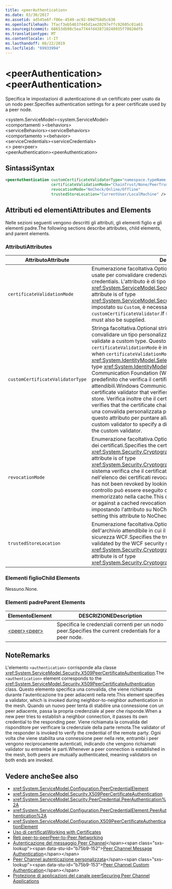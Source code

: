 ```yaml
---
title: <peerAuthentication>
ms.date: 03/30/2017
ms.assetid: ad545e6f-f06e-4549-ac92-09d758d5c636
ms.openlocfilehash: 7facf3eb54637445d1ae20297effc92605c81a61
ms.sourcegitcommit: 68653db98c5ea7744fd438710248935f70020dfb
ms.translationtype: MT
ms.contentlocale: it-IT
ms.lasthandoff: 08/22/2019
ms.locfileid: "69933994"
---
```

# <a name="peerauthentication"></a><span data-ttu-id="b75b9-101">\<peerAuthentication></span><span class="sxs-lookup"><span data-stu-id="b75b9-101">\<peerAuthentication></span></span>
<span data-ttu-id="b75b9-102">Specifica le impostazioni di autenticazione di un certificato peer usato da un nodo peer.</span><span class="sxs-lookup"><span data-stu-id="b75b9-102">Specifies authentication settings for a peer certificate used by a peer node.</span></span>  
  
 <span data-ttu-id="b75b9-103">\<system.ServiceModel></span><span class="sxs-lookup"><span data-stu-id="b75b9-103">\<system.ServiceModel></span></span>  
<span data-ttu-id="b75b9-104">\<comportamenti ></span><span class="sxs-lookup"><span data-stu-id="b75b9-104">\<behaviors></span></span>  
<span data-ttu-id="b75b9-105">\<serviceBehaviors></span><span class="sxs-lookup"><span data-stu-id="b75b9-105">\<serviceBehaviors></span></span>  
<span data-ttu-id="b75b9-106">\<comportamento ></span><span class="sxs-lookup"><span data-stu-id="b75b9-106">\<behavior></span></span>  
<span data-ttu-id="b75b9-107">\<serviceCredentials></span><span class="sxs-lookup"><span data-stu-id="b75b9-107">\<serviceCredentials></span></span>  
<span data-ttu-id="b75b9-108">\<> peer</span><span class="sxs-lookup"><span data-stu-id="b75b9-108">\<peer></span></span>  
<span data-ttu-id="b75b9-109">\<peerAuthentication></span><span class="sxs-lookup"><span data-stu-id="b75b9-109">\<peerAuthentication></span></span>  
  
## <a name="syntax"></a><span data-ttu-id="b75b9-110">Sintassi</span><span class="sxs-lookup"><span data-stu-id="b75b9-110">Syntax</span></span>  
  
```xml  
<peerAuthentication customCertificateValidatorType="namespace.typeName, [,AssemblyName] [,Version=version number] [,Culture=culture] [,PublicKeyToken=token]"
                    certificateValidationMode="ChainTrust/None/PeerTrust/PeerOrChainTrust/Custom"
                    revocationMode="NoCheck/Online/Offline"
                    trustedStoreLocation="CurrentUser/LocalMachine" />
```  
  
## <a name="attributes-and-elements"></a><span data-ttu-id="b75b9-111">Attributi ed elementi</span><span class="sxs-lookup"><span data-stu-id="b75b9-111">Attributes and Elements</span></span>  
 <span data-ttu-id="b75b9-112">Nelle sezioni seguenti vengono descritti gli attributi, gli elementi figlio e gli elementi padre.</span><span class="sxs-lookup"><span data-stu-id="b75b9-112">The following sections describe attributes, child elements, and parent elements.</span></span>  
  
### <a name="attributes"></a><span data-ttu-id="b75b9-113">Attributi</span><span class="sxs-lookup"><span data-stu-id="b75b9-113">Attributes</span></span>  
  
|<span data-ttu-id="b75b9-114">Attributo</span><span class="sxs-lookup"><span data-stu-id="b75b9-114">Attribute</span></span>|<span data-ttu-id="b75b9-115">Descrizione</span><span class="sxs-lookup"><span data-stu-id="b75b9-115">Description</span></span>|  
|---------------|-----------------|  
|`certificateValidationMode`|<span data-ttu-id="b75b9-116">Enumerazione facoltativa.</span><span class="sxs-lookup"><span data-stu-id="b75b9-116">Optional enumeration.</span></span> <span data-ttu-id="b75b9-117">Specifica una delle tre modalità usate per convalidare credenziali.</span><span class="sxs-lookup"><span data-stu-id="b75b9-117">Specifies one of three modes used to validate credentials.</span></span> <span data-ttu-id="b75b9-118">L'attributo è di tipo <xref:System.ServiceModel.Security.X509CertificateValidationMode>.</span><span class="sxs-lookup"><span data-stu-id="b75b9-118">This attribute is of type <xref:System.ServiceModel.Security.X509CertificateValidationMode>.</span></span> <span data-ttu-id="b75b9-119">Se impostato su `Custom`, è necessario fornire anche un `customCertificateValidator`.</span><span class="sxs-lookup"><span data-stu-id="b75b9-119">If set to `Custom`, then a `customCertificateValidator` must also be supplied.</span></span>|  
|`customCertificateValidatorType`|<span data-ttu-id="b75b9-120">Stringa facoltativa.</span><span class="sxs-lookup"><span data-stu-id="b75b9-120">Optional string.</span></span> <span data-ttu-id="b75b9-121">Specifica un tipo e un assembly usati per convalidare un tipo personalizzato.</span><span class="sxs-lookup"><span data-stu-id="b75b9-121">Specifies a type and assembly used to validate a custom type.</span></span> <span data-ttu-id="b75b9-122">Questo attributo deve essere impostato quando `certificateValidationMode` è impostato su `Custom`.</span><span class="sxs-lookup"><span data-stu-id="b75b9-122">This attribute must be set when `certificateValidationMode` is set to `Custom`.</span></span> <span data-ttu-id="b75b9-123">L'attributo è di tipo <xref:System.IdentityModel.Selectors.X509CertificateValidator>.</span><span class="sxs-lookup"><span data-stu-id="b75b9-123">This attribute is of type <xref:System.IdentityModel.Selectors.X509CertificateValidator>.</span></span> <span data-ttu-id="b75b9-124">Windows Communication Foundation (WCF) fornisce un validator del certificato peer predefinito che verifica il certificato peer nell'archivio persone attendibili.</span><span class="sxs-lookup"><span data-stu-id="b75b9-124">Windows Communication Foundation (WCF) provides a default peer certificate validator that verifies the peer certificate against the trusted people store.</span></span> <span data-ttu-id="b75b9-125">Verifica inoltre che il certificato sia concatenato a una radice valida.</span><span class="sxs-lookup"><span data-stu-id="b75b9-125">It also verifies that the certificate chains up to a valid root.</span></span> <span data-ttu-id="b75b9-126">È possibile implementare una convalida personalizzata per specificare un comportamento diverso e usare questo attributo per puntare alla convalida personalizzata.</span><span class="sxs-lookup"><span data-stu-id="b75b9-126">You can implement a custom validator to specify a different behavior and use this attribute to point to the custom validator.</span></span>|  
|`revocationMode`|<span data-ttu-id="b75b9-127">Enumerazione facoltativa.</span><span class="sxs-lookup"><span data-stu-id="b75b9-127">Optional enumeration.</span></span> <span data-ttu-id="b75b9-128">Specifica la modalità di revoca dei certificati.</span><span class="sxs-lookup"><span data-stu-id="b75b9-128">Specifies the certificate revocation mode.</span></span> <span data-ttu-id="b75b9-129">L'attributo è di tipo <xref:System.Security.Cryptography.X509Certificates.X509RevocationMode>.</span><span class="sxs-lookup"><span data-stu-id="b75b9-129">This attribute is of type <xref:System.Security.Cryptography.X509Certificates.X509RevocationMode>.</span></span> <span data-ttu-id="b75b9-130">Il sistema verifica che il certificato peer non sia stato revocato cercandolo nell'elenco dei certificati revocati.</span><span class="sxs-lookup"><span data-stu-id="b75b9-130">The system verifies that the peer certificate has not been revoked by looking it up in the revoked certificate list.</span></span> <span data-ttu-id="b75b9-131">Questo controllo può essere eseguito controllando in linea o in un elenco di revoche memorizzato nella cache.</span><span class="sxs-lookup"><span data-stu-id="b75b9-131">This check can be performed either by checking online or against a cached revocation list.</span></span> <span data-ttu-id="b75b9-132">È possibile disattivare il controllo di revoca impostando l'attributo su NoCheck.</span><span class="sxs-lookup"><span data-stu-id="b75b9-132">Revocation checking can be turned off by setting this attribute to NoCheck.</span></span>|  
|`trustedStoreLocation`|<span data-ttu-id="b75b9-133">Enumerazione facoltativa.</span><span class="sxs-lookup"><span data-stu-id="b75b9-133">Optional enumeration.</span></span> <span data-ttu-id="b75b9-134">Specifica il percorso dell'archivio attendibile in cui il certificato peer viene convalidato dal sistema di sicurezza WCF.</span><span class="sxs-lookup"><span data-stu-id="b75b9-134">Specifies the trusted store location where the peer certificate is validated by the WCF security system.</span></span> <span data-ttu-id="b75b9-135">L'attributo è di tipo <xref:System.Security.Cryptography.X509Certificates.StoreLocation>.</span><span class="sxs-lookup"><span data-stu-id="b75b9-135">This attribute is of type <xref:System.Security.Cryptography.X509Certificates.StoreLocation>.</span></span>|  
  
### <a name="child-elements"></a><span data-ttu-id="b75b9-136">Elementi figlio</span><span class="sxs-lookup"><span data-stu-id="b75b9-136">Child Elements</span></span>  
 <span data-ttu-id="b75b9-137">Nessuno.</span><span class="sxs-lookup"><span data-stu-id="b75b9-137">None.</span></span>  
  
### <a name="parent-elements"></a><span data-ttu-id="b75b9-138">Elementi padre</span><span class="sxs-lookup"><span data-stu-id="b75b9-138">Parent Elements</span></span>  
  
|<span data-ttu-id="b75b9-139">Elemento</span><span class="sxs-lookup"><span data-stu-id="b75b9-139">Element</span></span>|<span data-ttu-id="b75b9-140">DESCRIZIONE</span><span class="sxs-lookup"><span data-stu-id="b75b9-140">Description</span></span>|  
|-------------|-----------------|  
|[<span data-ttu-id="b75b9-141">\<peer></span><span class="sxs-lookup"><span data-stu-id="b75b9-141">\<peer></span></span>](peer-of-servicecredentials.md)|<span data-ttu-id="b75b9-142">Specifica le credenziali correnti per un nodo peer.</span><span class="sxs-lookup"><span data-stu-id="b75b9-142">Specifies the current credentials for a peer node.</span></span>|  
  
## <a name="remarks"></a><span data-ttu-id="b75b9-143">Note</span><span class="sxs-lookup"><span data-stu-id="b75b9-143">Remarks</span></span>  
 <span data-ttu-id="b75b9-144">L'elemento `<authentication>` corrisponde alla classe <xref:System.ServiceModel.Security.X509PeerCertificateAuthentication>.</span><span class="sxs-lookup"><span data-stu-id="b75b9-144">The `<authentication>` element corresponds to the <xref:System.ServiceModel.Security.X509PeerCertificateAuthentication> class.</span></span> <span data-ttu-id="b75b9-145">Questo elemento specifica una convalida, che viene richiamata durante l'autenticazione tra peer adiacenti nella rete.</span><span class="sxs-lookup"><span data-stu-id="b75b9-145">This element specifies a validator, which is invoked during neighbor-to-neighbor authentication in the mesh.</span></span> <span data-ttu-id="b75b9-146">Quando un nuovo peer tenta di stabilire una connessione con un peer adiacente, passa la propria credenziale al peer che risponde.</span><span class="sxs-lookup"><span data-stu-id="b75b9-146">When a new peer tries to establish a neighbor connection, it passes its own credential to the responding peer.</span></span> <span data-ttu-id="b75b9-147">Viene richiamata la convalida del risponditore per verificare la credenziale della parte remota.</span><span class="sxs-lookup"><span data-stu-id="b75b9-147">The validator of the responder is invoked to verify the credential of the remote party.</span></span> <span data-ttu-id="b75b9-148">Ogni volta che viene stabilita una connessione peer nella rete, entrambi i peer vengono reciprocamente autenticati, indicando che vengono richiamati validator su entrambe le parti.</span><span class="sxs-lookup"><span data-stu-id="b75b9-148">Whenever a peer connection is established in the mesh, both peers are mutually authenticated, meaning validators on both ends are invoked.</span></span>  
  
## <a name="see-also"></a><span data-ttu-id="b75b9-149">Vedere anche</span><span class="sxs-lookup"><span data-stu-id="b75b9-149">See also</span></span>

- <xref:System.ServiceModel.Configuration.PeerCredentialElement>
- <xref:System.ServiceModel.Security.X509PeerCertificateAuthentication>
- <xref:System.ServiceModel.Security.PeerCredential.PeerAuthentication%2A>
- <xref:System.ServiceModel.Configuration.PeerCredentialElement.PeerAuthentication%2A>
- <xref:System.ServiceModel.Configuration.X509PeerCertificateAuthenticationElement>
- [<span data-ttu-id="b75b9-150">Uso di certificati</span><span class="sxs-lookup"><span data-stu-id="b75b9-150">Working with Certificates</span></span>](../../../wcf/feature-details/working-with-certificates.md)
- [<span data-ttu-id="b75b9-151">Reti peer-to-peer</span><span class="sxs-lookup"><span data-stu-id="b75b9-151">Peer-to-Peer Networking</span></span>](../../../wcf/feature-details/peer-to-peer-networking.md)
- <span data-ttu-id="b75b9-152">[Autenticazione del messaggio Peer Channel](https://docs.microsoft.com/previous-versions/dotnet/netframework-3.5/aa967730(v=vs.90))</span><span class="sxs-lookup"><span data-stu-id="b75b9-152">[Peer Channel Message Authentication](https://docs.microsoft.com/previous-versions/dotnet/netframework-3.5/aa967730(v=vs.90))</span></span>
- <span data-ttu-id="b75b9-153">[Peer Channel autenticazione personalizzata](https://docs.microsoft.com/previous-versions/dotnet/netframework-3.5/ms751447(v=vs.90))</span><span class="sxs-lookup"><span data-stu-id="b75b9-153">[Peer Channel Custom Authentication](https://docs.microsoft.com/previous-versions/dotnet/netframework-3.5/ms751447(v=vs.90))</span></span>
- [<span data-ttu-id="b75b9-154">Protezione di applicazioni del canale peer</span><span class="sxs-lookup"><span data-stu-id="b75b9-154">Securing Peer Channel Applications</span></span>](../../../wcf/feature-details/securing-peer-channel-applications.md)
